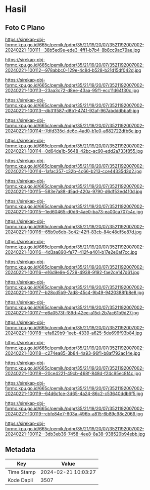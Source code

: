 # Hasil

## Foto C Plano

https://sirekap-obj-formc.kpu.go.id/665c/pemilu/pdpr/35/21/19/20/07/3521192007002-20240221-100111--38b5ed9e-ede3-4ff1-b7b4-8b8cc9ac79ae.jpg

https://sirekap-obj-formc.kpu.go.id/665c/pemilu/pdpr/35/21/19/20/07/3521192007002-20240221-100112--978abbc0-129e-4c8d-b528-b21d15df042d.jpg

https://sirekap-obj-formc.kpu.go.id/665c/pemilu/pdpr/35/21/19/20/07/3521192007002-20240221-100113--23aa3c72-d8ee-43aa-95f1-ecc11d64f30c.jpg

https://sirekap-obj-formc.kpu.go.id/665c/pemilu/pdpr/35/21/19/20/07/3521192007002-20240221-100113--db31f587-d8b1-4741-92af-967abdddbba9.jpg

https://sirekap-obj-formc.kpu.go.id/665c/pemilu/pdpr/35/21/19/20/07/3521192007002-20240221-100114--7dfd335d-de6c-4ad0-b1e0-a682722dfb6e.jpg

https://sirekap-obj-formc.kpu.go.id/665c/pemilu/pdpr/35/21/19/20/07/3521192007002-20240221-100114--0d64de1b-5648-42bc-ac90-edd2a733f855.jpg

https://sirekap-obj-formc.kpu.go.id/665c/pemilu/pdpr/35/21/19/20/07/3521192007002-20240221-100114--1afac357-c32b-4c66-b213-cce44335d3d2.jpg

https://sirekap-obj-formc.kpu.go.id/665c/pemilu/pdpr/35/21/19/20/07/3521192007002-20240221-100115--583e7a88-d5ad-420a-9790-d6df53ed410d.jpg

https://sirekap-obj-formc.kpu.go.id/665c/pemilu/pdpr/35/21/19/20/07/3521192007002-20240221-100115--1ed60465-d0d6-4ae0-ba73-ea00ca707c4c.jpg

https://sirekap-obj-formc.kpu.go.id/665c/pemilu/pdpr/35/21/19/20/07/3521192007002-20240221-100116--65b9e6db-3c42-42ff-83cb-84c48df5e87d.jpg

https://sirekap-obj-formc.kpu.go.id/665c/pemilu/pdpr/35/21/19/20/07/3521192007002-20240221-100116--4d3aa890-fe77-412f-a401-b17e2e0af7cc.jpg

https://sirekap-obj-formc.kpu.go.id/665c/pemilu/pdpr/35/21/19/20/07/3521192007002-20240221-100116--e16d9e9e-5729-4938-9192-fae2ce147d61.jpg

https://sirekap-obj-formc.kpu.go.id/665c/pemilu/pdpr/35/21/19/20/07/3521192007002-20240221-100117--b28cd5b9-7ad8-45c4-9b49-9420388fb8e8.jpg

https://sirekap-obj-formc.kpu.go.id/665c/pemilu/pdpr/35/21/19/20/07/3521192007002-20240221-100117--e6a0573f-f89d-42ee-a15d-2b7ac61b9d27.jpg

https://sirekap-obj-formc.kpu.go.id/665c/pemilu/pdpr/35/21/19/20/07/3521192007002-20240221-100118--efa629b9-1eeb-4339-a625-5de696f93b84.jpg

https://sirekap-obj-formc.kpu.go.id/665c/pemilu/pdpr/35/21/19/20/07/3521192007002-20240221-100118--c274ea85-3b84-4a93-96f1-b8af792ac14e.jpg

https://sirekap-obj-formc.kpu.go.id/665c/pemilu/pdpr/35/21/19/20/07/3521192007002-20240221-100118--20ce4221-49cb-468f-848d-f24c95ec8f4c.jpg

https://sirekap-obj-formc.kpu.go.id/665c/pemilu/pdpr/35/21/19/20/07/3521192007002-20240221-100119--64d6c1ce-3d65-4a24-86c2-c53640ddb6f5.jpg

https://sirekap-obj-formc.kpu.go.id/665c/pemilu/pdpr/35/21/19/20/07/3521192007002-20240221-100119--cbfe84e7-603a-496b-a815-6b89c98c2069.jpg

https://sirekap-obj-formc.kpu.go.id/665c/pemilu/pdpr/35/21/19/20/07/3521192007002-20240221-100112--3db3eb36-7458-4ee8-8a38-938520b94ebb.jpg


## Metadata

| Key        | Value               |
| ---------- | ------------------- |
| Time Stamp | 2024-02-21 10:03:27 |
| Kode Dapil | 3507                |



